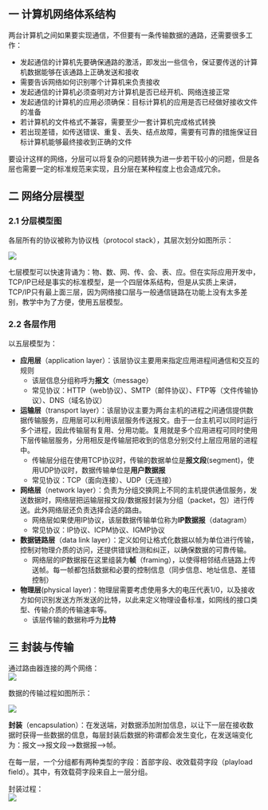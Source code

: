 ## 一 计算机网络体系结构

两台计算机之间如果要实现通信，不但要有一条传输数据的通路，还需要很多工作：
- 发起通信的计算机先要确保通路的激活，即发出一些信令，保证要传送的计算机数据能够在该通路上正确发送和接收
- 需要告诉网络如何识别哪个计算机来负责接收
- 发起通信的计算机必须查明对方计算机是否已经开机、网络连接正常
- 发起通信的计算机的应用必须确保：目标计算机的应用是否已经做好接收文件的准备
- 若计算机的文件格式不兼容，需要至少一套计算机完成格式转换
- 若出现差错，如传送错误、重复、丢失、结点故障，需要有可靠的措施保证目标计算机能够最终接收到正确的文件

要设计这样的网络，分层可以将复杂的问题转换为进一步若干较小的问题，但是各层也需要一定的标准规范来实现，且分层在某种程度上也会造成冗余。   


## 二 网络分层模型

### 2.1 分层模型图

各层所有的协议被称为协议栈（protocol stack），其层次划分如图所示：  

![](../images/net/base-03-01.svg)  

七层模型可以快速背诵为：物、数、网、传、会、表、应。但在实际应用开发中，TCP/IP已经是事实的标准模型，是一个四层体系结构，但是从实质上来讲，TCP/IP只有最上面三层，因为网络接口层与一般通信链路在功能上没有太多差别，教学中为了方便，使用五层模型。  

### 2.2 各层作用

以五层模型为：
- **应用层**（application layer）：该层协议主要用来指定应用进程间通信和交互的规则
  - 该层信息分组称呼为**报文**（message）
  - 常见协议：HTTP（web协议）、SMTP（邮件协议）、FTP等（文件传输协议）、DNS（域名协议）
- **运输层**（transport layer）：该层协议主要为两台主机的进程之间通信提供数据传输服务，应用层可以利用该层服务传送报文。由于一台主机可以同时运行多个进程，因此传输层有复用、分用功能。复用就是多个应用进程可同时使用下层传输层服务，分用相反是传输层把收到的信息分别交付上层应用层的进程中。
  - 传输层分组在使用TCP协议时，传输的数据单位是**报文段**(segment)，使用UDP协议时，数据传输单位是**用户数据报**
  - 常见协议：TCP（面向连接）、UDP（无连接）
- **网络层**（network layer）：负责为分组交换网上不同的主机提供通信服务，发送数据时，网络层把运输层报文段/数据报封装为分组（packet，包）进行传送。此外网络层还负责选择合适的路由。
  - 网络层如果使用IP协议，该层数据传输单位称为**IP数据报**（datagram）
  - 常见协议：IP协议、ICPM协议、IGMP协议
- **数据链路层**（data link layer）：定义如何让格式化数据以帧为单位进行传输，控制对物理介质的访问，还提供错误检测和纠正，以确保数据的可靠传输。
  - 网络层的IP数据报在这里组装为**帧**（framing），以使得相邻结点链路上传送帧。每一帧都包括数据和必要的控制信息（同步信息、地址信息、差错控制）
- **物理层**(physical layer)：物理层需要考虑使用多大的电压代表1/0，以及接收方如何识别发送方所发送的比特，以此来定义物理设备标准，如网线的接口类型、传输介质的传输速率等。
  - 该层传输的数据称呼为**比特**

## 三 封装与传输

通过路由器连接的两个网络：  
![](../images/net/base-03-02.png)  


数据的传输过程如图所示：  

![](../images/net/base-03-03.svg)  

**封装**（encapsulation）：在发送端，对数据添加附加信息，以让下一层在接收数据时获得一些数据的信息，每层封装后数据的称谓都会发生变化，在发送端变化为：报文-->报文段-->数据报-->帧。  

在每一层，一个分组都有两种类型的字段：首部字段、收效载荷字段（playload field）。其中，有效载荷字段来自上一层分组。  

封装过程：  
![](../images/net/base-03-04.png)  

